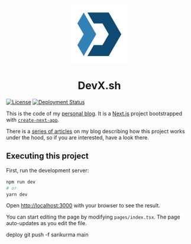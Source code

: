 <p align="center">
<img
    width=160px
    src="public/logo/blue.png"
    alt="DevX.sh"
/>
</p>
<h1 align="center">DevX.sh</h1>

[![License](https://img.shields.io/badge/license-MIT-blue.svg)](/LICENSE)
[![Deployment Status](https://img.shields.io/endpoint?url=https%3A%2F%2Fdevx.sh%2Fapi%2Fdeployment)](https://devx.sh)

This is the code of my [personal blog](https://devx.sh).
It is a [Next.js](https://nextjs.org/) project bootstrapped with [`create-next-app`](https://github.com/vercel/next.js/tree/canary/packages/create-next-app).

There is a [series of articles](https://devx.sh/blog/blog-with-next-js-react-material-ui-and-typescript) on my blog describing how this project works under the hood, so if you are interested, have a look there.

## Executing this project

First, run the development server:

```bash
npm run dev
# or
yarn dev
```

Open [http://localhost:3000](http://localhost:3000) with your browser to see the result.

You can start editing the page by modifying `pages/index.tsx`. The page auto-updates as you edit the file.

deploy
git push -f sarikurma main
